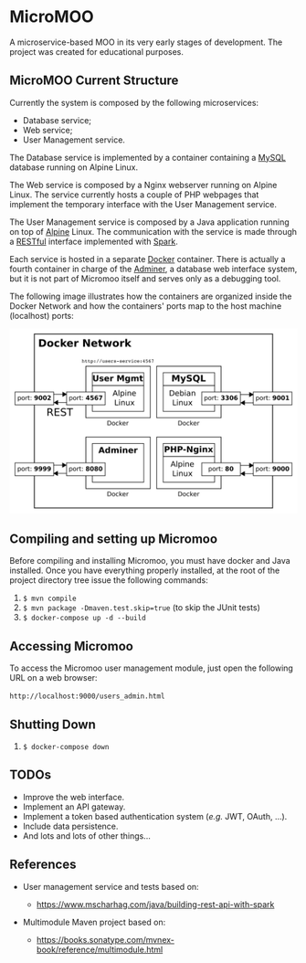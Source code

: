 # MicroMOO

A microservice-based MOO in its very early stages of development. The project was created for educational purposes.

## MicroMOO Current Structure

Currently the system is composed by the following microservices:

* Database service;
* Web service;
* User Management service.

The Database service is implemented by a container containing a [MySQL](https://www.mysql.com) database running on Alpine Linux.

The Web service is composed by a Nginx webserver running on Alpine Linux. The service currently hosts a couple of PHP webpages that implement the temporary interface with the User Management service.

The User Management service is composed by a Java application running on top of [Alpine](https://alpinelinux.org) Linux. The communication with the service is made through a [RESTful](https://en.wikipedia.org/wiki/Representational_state_transfer) interface implemented with [Spark](http://sparkjava.com).

Each service is hosted in a separate [Docker](https://www.docker.com) container. There is actually a fourth container in charge of the [Adminer](https://www.adminer.org), a database web interface system, but it is not part of Micromoo itself and serves only as a debugging tool.

The following image illustrates how the containers are organized inside the Docker Network and how the containers' ports map to the host machine (localhost) ports:

![Docker Network](https://github.com/capagot/micromoo/blob/junit_users_service/misc/docker_scheme.png)

## Compiling and setting up Micromoo

Before compiling and installing Micromoo, you must have docker and Java installed. Once you have everything properly installed, at the root of the project directory tree issue the following commands:

1. ```$ mvn compile```
2. ```$ mvn package -Dmaven.test.skip=true``` (to skip the JUnit tests)
3. ```$ docker-compose up -d --build```

## Accessing Micromoo

To access the Micromoo user management module, just open the following URL on a web browser:

```http://localhost:9000/users_admin.html```

## Shutting Down

1. ```$ docker-compose down```

## TODOs

* Improve the web interface.
* Implement an API gateway.
* Implement a token based authentication system (*e.g.* JWT, OAuth, ...).
* Include data persistence.
* And lots and lots of other things...

## References

* User management service and tests based on:
    * https://www.mscharhag.com/java/building-rest-api-with-spark

* Multimodule Maven project based on:
    * https://books.sonatype.com/mvnex-book/reference/multimodule.html
